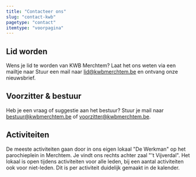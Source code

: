 ```yaml
---
title: "Contacteer ons"
slug: "contact-kwb"
pagetype: "contact"
itemtype: "voorpagina"
---
```


## Lid worden
Wens je lid te worden van KWB Merchtem? Laat het ons weten via een mailtje naar
Stuur een mail naar [lid@kwbmerchtem.be](mailto:lid@kwbmerchtem.be) en ontvang onze nieuwsbrief.

## Voorzitter & bestuur
Heb je een vraag of suggestie aan het bestuur? Stuur je mail naar [bestuur@kwbmerchtem.be](mailto:bestuur@kwbmerchtem.be) of [voorzitter@kwbmerchtem.be](voorzitter@kwbmerchtem.be).

## Activiteiten
De meeste activiteiten gaan door in ons eigen lokaal "De Werkman" op het parochieplein in Merchtem. Je vindt ons rechts achter zaal "'t Vijverdal". Het lokaal is open tijdens activiteiten voor alle leden, bij een aantal activiteiten ook voor niet-leden. Dit is per activiteit duidelijk gemaakt in de kalender.


